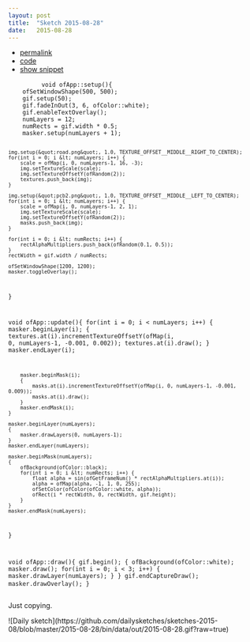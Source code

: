 ```yaml
---
layout: post
title:  "Sketch 2015-08-28"
date:   2015-08-28
---
```

<div class="code">
    <ul>
		<li><a href="{% post_url 2015-08-28-sketch %}">permalink</a></li>
		<li><a href="https://github.com/dailysketches/sketches-2015-08/tree/master/2015-08-28">code</a></li>
		<li><a href="#" class="snippet-button">show snippet</a></li>
	</ul>
    <pre class="snippet">
        <code class="cpp">void ofApp::setup(){
    ofSetWindowShape(500, 500);
    gif.setup(50);
    gif.fadeInOut(3, 6, ofColor::white);
    gif.enableTextOverlay();
    numLayers = 12;
    numRects = gif.width * 0.5;
    masker.setup(numLayers + 1);
    
    img.setup(&quot;road.png&quot;, 1.0, TEXTURE_OFFSET__MIDDLE__RIGHT_TO_CENTER);
    for(int i = 0; i &lt; numLayers; i++) {
        scale = ofMap(i, 0, numLayers-1, 16, -3);
        img.setTextureScale(scale);
        img.setTextureOffsetY(ofRandom(2));
        textures.push_back(img);
    }
    
    img.setup(&quot;pcb2.png&quot;, 1.0, TEXTURE_OFFSET__MIDDLE__LEFT_TO_CENTER);
    for(int i = 0; i &lt; numLayers; i++) {
        scale = ofMap(i, 0, numLayers-1, 2, 1);
        img.setTextureScale(scale);
        img.setTextureOffsetY(ofRandom(2));
        masks.push_back(img);
    }
    
    for(int i = 0; i &lt; numRects; i++) {
        rectAlphaMultipliers.push_back(ofRandom(0.1, 0.5));
    }
    rectWidth = gif.width / numRects;
    
    ofSetWindowShape(1200, 1200);
    masker.toggleOverlay();
}

void ofApp::update(){
    for(int i = 0; i &lt; numLayers; i++) {
        masker.beginLayer(i);
        {
            textures.at(i).incrementTextureOffsetY(ofMap(i, 0, numLayers-1, -0.001, 0.002));
            textures.at(i).draw();
        }
        masker.endLayer(i);
        
        masker.beginMask(i);
        {
            masks.at(i).incrementTextureOffsetY(ofMap(i, 0, numLayers-1, -0.001, 0.009));
            masks.at(i).draw();
        }
        masker.endMask(i);
    }
    
    masker.beginLayer(numLayers);
    {
        masker.drawLayers(0, numLayers-1);
    }
    masker.endLayer(numLayers);
    
    masker.beginMask(numLayers);
    {
        ofBackground(ofColor::black);
        for(int i = 0; i &lt; numRects; i++) {
            float alpha = sin(ofGetFrameNum() * rectAlphaMultipliers.at(i));
            alpha = ofMap(alpha, -1, 1, 0, 255);
            ofSetColor(ofColor(ofColor::white, alpha));
            ofRect(i * rectWidth, 0, rectWidth, gif.height);
        }
    }
    masker.endMask(numLayers);
}

void ofApp::draw(){
    gif.begin();
    {
        ofBackground(ofColor::white);
        masker.draw();
        for(int i = 0; i &lt; 3; i++) {
            masker.drawLayer(numLayers);
        }
    }
    gif.endCaptureDraw();
    masker.drawOverlay();
}</code>
    </pre>
</div>
<p class="description">Just copying.</p>
![Daily sketch](https://github.com/dailysketches/sketches-2015-08/blob/master/2015-08-28/bin/data/out/2015-08-28.gif?raw=true)
